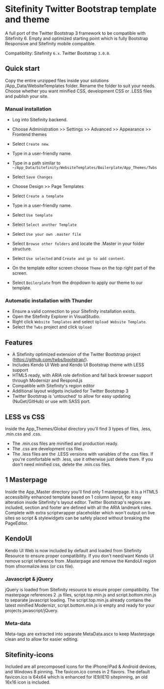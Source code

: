 # Sitefinity Twitter Bootstrap template and theme
A full port of the Twitter Bootstrap 3 framework to be compatible with Sitefinity 6. 
Empty and optimized starting point which is fully Bootstrap Responsive and Sitefinity mobile compatible.
  
Compatibility: Sitefinity `6.x`. Twitter Bootstrap `3.0.0`.
  

## Quick start
Copy the entire unzipped files inside your solutions /App_Data/WebsiteTemplates folder. Rename the folder to suit your needs.
Choose whether you want minified CSS, development CSS or .LESS files and publish your site.

### Manual installation
 - Log into Sitefinity backend. 
 - Choose Administration >> Settings >> Advanced >> Appearance >> Frontend themes
 - Select `Create new`.
 - Type in a user-friendly name.
 - Type in a path similar to `~/App_Data/Sitefinity/WebsiteTemplates/Boilerplate/App_Themes/Twbs`
 - Select `Save Changes`

 - Choose Design >> Page Templates
 - Select `Create a template`
 - Type in a user-friendly name.
 - Select `Use template`
 - Select `Select another Template`
 - Select `Use your own .master file`
 - Select `Browse other folders` and locate the .Master in your folder structure.
 - Select `Use selected` and `Create and go to add content`.

 - On the template editor screen choose `Theme` on the top right part of the screen.
 - Select `Boilerplate` from the dropdown to apply our theme to our template.

### Automatic installation with Thunder
 - Ensure a valid connection to your Sitefinity installation exists.
 - Open the Sitefinity Explorer in VisualStudio.
 - Right click `Website Templates` and select `Upload Website Template`.
 - Select the `Twbs` project and click `Upload`


## Features
* A Sitefinity optimized extension of the Twitter Bootstrap project (https://github.com/twbs/bootstrap/).
* Includes Kendo UI Web and Kendo UI Bootstrap theme with LESS support
* HTML5 ready, with ARIA role definition and fall back browser support through Modernizr and Respond.js
* Compatible with Sitefinity's region editor
* Additional layout widgets included for Twitter Bootstrap 3
* Twitter Bootstrap is 'untouched' to allow for easy updating (NuGet/GitHub) or use with SASS port.

## LESS vs CSS
Inside the App_Themes/Global directory you'll find 3 types of files, .less, .min.css and .css.
* The .min.css files are minified and production ready.
* The .css are development css files.
* The .less files are the .LESS versions with variables of the .css files.
If you're comfortable with .less, use it otherwise just delete them. If you don't need minified css, delete the .min.css files.

## 1 Masterpage
Inside the App_Master directory you'll find only 1 masterpage.
It is a HTML5 accessibility enhanced template based on 1 column layout, for easy alteration inside Sitefinity's layout editor. 
Twitter Bootstrap's regions are included, section and footer are defined with all the ARIA landmark roles. 
Complete with extra scriptwrapper placeholder which won't output on live sites so script & stylewidgets can be safely placed without breaking the PageEditor.

## KendoUI
Kendo UI Web is now included by default and loaded from Sitefinity Resource to ensure proper compatibility.
If you don't need/want Kendo UI remove script reference from .Masterpage and remove the KendoUI region from sfnormalize.less (or css file). 

### Javascript & jQuery
jQuery is loaded from Sitefinity resource to ensure proper compatibility. 
The masterpage references 2 .js files, script.top.min.js and script.bottom.min.js to separate javascript loading.
The script.top.min.js already contains the latest minified Modernizr, script.bottom.min.js is empty and ready for your projects javascript/jQuery.

### Meta-data
Meta-tags are extracted into separate MetaData.ascx to keep Masterpage clean and to allow for easier editing.

## Sitefinity-icons
Included are all precomposed icons for the iPhone/iPad & Android devices, and Windows 8 pinning. 
The favicon.ico comes in 2 flavors. The default favicon.ico is 64x64 which is enhanced for IE9/IE10 sitepinning, an old 16x16 icon is included.
